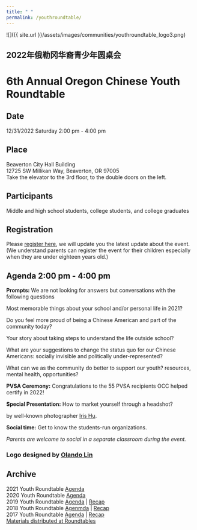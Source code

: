 ```yaml
---
title: " "
permalink: /youthroundtable/
---
```


![]({{ site.url }}/assets/images/communities/youthroundtable_logo3.png)

## 2022年俄勒冈华裔青少年圆桌会
# 6th Annual Oregon Chinese Youth Roundtable

## Date
12/31/2022 Saturday 2:00 pm - 4:00 pm

## Place

Beaverton City Hall Building  
12725 SW Millikan Way, Beaverton, OR 97005  
Take the elevator to the 3rd floor, to the double doors on the left.  

## Participants

Middle and high school students, college students, and college graduates

## Registration

Please [register here](https://docs.google.com/forms/d/e/1FAIpQLSc946VK4VMu2ZZK_mgEl-2QBBaTOLoIwdgKmCw3K9CXkgN2Kg/viewform?usp=sf_link), we will update you the latest update about the event. (We understand parents can register the event for their children especially when they are under eighteen years old.)

## Agenda 2:00 pm - 4:00 pm

**Prompts:** We are not looking for answers but conversations with the following questions

Most memorable things about your school and/or personal life in 2021?

Do you feel more proud of being a Chinese American and part of the community today?

Your story about taking steps to understand the life outside school?

What are your suggestions to change the status quo for our Chinese Americans: socially invisible and politically under-represented?

What can we as the community do better to support our youth? resources, mental health, opportunities?

**PVSA Ceremony:** Congratulations to the 55 PVSA recipients OCC helped certify in 2022!

**Special Presentation:** How to market yourself through a headshot?

by well-known photographer [Iris Hu](https://www.lightbyiris.com/).

**Social time:** Get to know the students-run organizations.

*Parents are welcome to social in a separate classroom during the event.*

### Logo designed by [Olando Lin](https://www.linkedin.com/in/olando-lin-3696ab37/)

## Archive

2021 Youth Roundtable [Agenda](/assets/pdf/youth-roundtable-2021.pdf)  
2020 Youth Roundtable [Agenda](/assets/pdf/youth-roundtable-2020.pdf)  
2019 Youth Roundtable [Agenda](/assets/pdf/youth-roundtable-2019.pdf) | [Recap](http://pdxchinese.org/youth-roundtable-2019-recap/)  
2018 Youth Roundtable [Agenmda](/assets/pdf/youth-roundtable-2018.pdf) | [Recap](http://pdxchinese.org/youth-roundtable-2018-recap/)  
2017 Youth Roundtable [Agenda](/assets/pdf/youth-roundtable-2017.pdf) | [Recap](http://pdxchinese.org/youth-roundtable-2017-recap/)  
[Materials distributed at Roundtables](http://pdxchinese.org/resources/benefits_resources/roundtable/)
